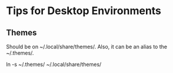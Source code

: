 
# Tips for Desktop Environments
## Themes
Should be on ~/.local/share/themes/. Also, it can be an alias to the ~/.themes/.  

ln -s ~/.themes/ ~/.local/share/themes/


